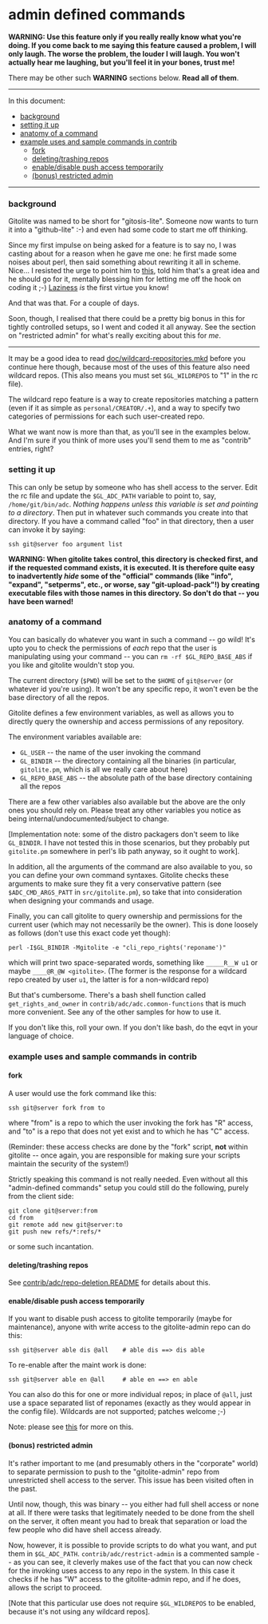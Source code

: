 # admin defined commands

**WARNING:  Use this feature only if you really really know what you're doing.
If you come back to me saying this feature caused a problem, I will only
laugh.  The worse the problem, the louder I will laugh.  You won't actually
hear me laughing, but you'll feel it in your bones, trust me!**

There may be other such **WARNING** sections below.  **Read all of them**.

----

In this document:

  * <a href="#_background">background</a>
  * <a href="#_setting_it_up">setting it up</a>
  * <a href="#_anatomy_of_a_command">anatomy of a command</a>
  * <a href="#_example_uses_and_sample_commands_in_contrib">example uses and sample commands in contrib</a>
      * <a href="#_fork">fork</a>
      * <a href="#_deleting_trashing_repos">deleting/trashing repos</a>
      * <a href="#_enable_disable_push_access_temporarily">enable/disable push access temporarily</a>
      * <a href="#_bonus_restricted_admin">(bonus) restricted admin</a>

----

<a name="_background"></a>

### background

Gitolite was named to be short for "gitosis-lite".  Someone now wants to turn
it into a "github-lite" :-) and even had some code to start me off thinking.

Since my first impulse on being asked for a feature is to say no, I was
casting about for a reason when he gave me one: he first made some noises
about perl, then said something about rewriting it all in scheme.  Nice... I
resisted the urge to point him to [this][xkcd224], told him that's a great
idea and he should go for it, mentally blessing him for letting me off the
hook on coding it ;-) [Laziness][lazy] *is* the first virtue you know!

And that was that.  For a couple of days.

Soon, though, I realised that there could be a pretty big bonus in this for
tightly controlled setups, so I went and coded it all anyway.  See the section
on "restricted admin" for what's really exciting about this for *me*.

----

It may be a good idea to read [doc/wildcard-repositories.mkd][wild] before
you continue here though, because most of the uses of this feature also need
wildcard repos.  (This also means you must set `$GL_WILDREPOS` to "1" in the
rc file).

The wildcard repo feature is a way to create repositories matching a pattern
(even if it as simple as `personal/CREATOR/.+`), and a way to specify two
categories of permissions for each such user-created repo.

What we want now is more than that, as you'll see in the examples below.  And
I'm sure if you think of more uses you'll send them to me as "contrib"
entries, right?

<a name="_setting_it_up"></a>

### setting it up

This can only be setup by someone who has shell access to the server.  Edit
the rc file and update the `$GL_ADC_PATH` variable to point to, say,
`/home/git/bin/adc`.  *Nothing happens unless this variable is set and
pointing to a directory*.  Then put in whatever such commands you create into
that directory.  If you have a command called "foo" in that directory, then a
user can invoke it by saying:

    ssh git@server foo argument list

**WARNING: When gitolite takes control, this directory is checked first, and
if the requested command exists, it is executed.  It is therefore quite easy
to inadvertently *hide* some of the "official" commands (like "info",
"expand", "setperms", etc., or worse, say "git-upload-pack"!) by creating
executable files with those names in this directory.  So don't do that -- you
have been warned!**

<a name="_anatomy_of_a_command"></a>

### anatomy of a command

You can basically do whatever you want in such a command -- go wild!  It's
upto you to check the permissions of *each* repo that the user is manipulating
using your command -- you can `rm -rf $GL_REPO_BASE_ABS` if you like and
gitolite wouldn't stop you.

The current directory (`$PWD`) will be set to the `$HOME` of `git@server` (or
whatever id you're using).  It won't be any specific repo, it won't even be
the base directory of all the repos.

Gitolite defines a few environment variables, as well as allows you to
directly query the ownership and access permissions of any repository.

The environment variables available are:

  * `GL_USER` -- the name of the user invoking the command
  * `GL_BINDIR` -- the directory containing all the binaries (in particular,
    `gitolite.pm`, which is all we really care about here)
  * `GL_REPO_BASE_ABS` -- the absolute path of the base directory containing
    all the repos

There are a few other variables also available but the above are the only ones
you should rely on.  Please treat any other variables you notice as being
internal/undocumented/subject to change.

[Implementation note: some of the distro packagers don't seem to like
`GL_BINDIR`.  I have not tested this in those scenarios, but they probably put
`gitolite.pm` somewhere in perl's lib path anyway, so it ought to work].

In addition, all the arguments of the command are also available to you, so
you can define your own command syntaxes.  Gitolite checks these arguments to
make sure they fit a very conservative pattern (see `$ADC_CMD_ARGS_PATT` in
`src/gitolite.pm`), so take that into consideration when designing your
commands and usage.

Finally, you can call gitolite to query ownership and permissions for the
current user (which may not necessarily be the owner).  This is done loosely
as follows (don't use this exact code yet though):

    perl -I$GL_BINDIR -Mgitolite -e "cli_repo_rights('reponame')"

which will print two space-separated words, something like `_____R__W u1` or
maybe `____@R_@W <gitolite>`.  (The former is the response for a wildcard repo
created by user `u1`, the latter is for a non-wildcard repo)

But that's cumbersome.  There's a bash shell function called
`get_rights_and_owner` in `contrib/adc/adc.common-functions` that is much more
convenient.  See any of the other samples for how to use it.

If you don't like this, roll your own.  If you don't like bash, do the eqvt in
your language of choice.

<a name="_example_uses_and_sample_commands_in_contrib"></a>

### example uses and sample commands in contrib

<a name="_fork"></a>

#### fork

A user would use the fork command like this:

    ssh git@server fork from to

where "from" is a repo to which the user invoking the fork has "R" access, and
"to" is a repo that does not yet exist and to which he has "C" access.

(Reminder: these access checks are done by the "fork" script, **not** within
gitolite -- once again, you are responsible for making sure your scripts
maintain the security of the system!)

Strictly speaking this command is not really needed.  Even without all this
"admin-defined commands" setup you could still do the following, purely from
the client side:

    git clone git@server:from
    cd from
    git remote add new git@server:to
    git push new refs/*:refs/*

or some such incantation.

<a name="rmrepo"></a>

<a name="_deleting_trashing_repos"></a>

#### deleting/trashing repos

See [contrib/adc/repo-deletion.README][rdR] for details about this.

[rdR]: http://github.com/sitaramc/gitolite/blob/pu/contrib/adc/repo-deletion.README

<a name="_enable_disable_push_access_temporarily"></a>

#### enable/disable push access temporarily

If you want to disable push access to gitolite temporarily (maybe for
maintenance), anyone with write access to the gitolite-admin repo can do this:

    ssh git@server able dis @all    # able dis ==> dis able

To re-enable after the maint work is done:

    ssh git@server able en @all     # able en ==> en able

You can also do this for one or more individual repos; in place of `@all`,
just use a space separated list of reponames (exactly as they would appear in
the config file).  Wildcards are not supported; patches welcome ;-)

Note: please see [this][diswr] for more on this.

[diswr]: http://github.com/sitaramc/gitolite/blob/pu/doc/3-faq-tips-etc.mkd#_disabling_write_access_to_take_backups

<a name="_bonus_restricted_admin"></a>

#### (bonus) restricted admin

It's rather important to me (and presumably others in the "corporate" world)
to separate permission to push to the "gitolite-admin" repo from unrestricted
shell access to the server.  This issue has been visited often in the past.

Until now, though, this was binary -- you either had full shell access or none
at all.  If there were tasks that legitimately needed to be done from the
shell on the server, it often meant you had to break that separation or load
the few people who did have shell access already.

Now, however, it is possible to provide scripts to do what you want, and put
them in `$GL_ADC_PATH`.  `contrib/adc/restrict-admin` is a commented sample --
as you can see, it cleverly makes use of the fact that you can now check for
the invoking uses access to any repo in the system.  In this case it checks if
he has "W" access to the gitolite-admin repo, and if he does, allows the
script to proceed.

[Note that this particular use does not require `$GL_WILDREPOS` to be enabled,
because it's not using any wildcard repos].

[xkcd224]: http://xkcd.com/224/
[lazy]: http://c2.com/cgi/wiki?LazinessImpatienceHubris
[wild]: http://github.com/sitaramc/gitolite/blob/pu/doc/wildcard-repositories.mkd
